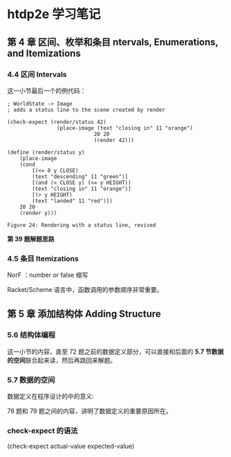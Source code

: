 # htdp2e 学习笔记

## 第 4 章 区间、枚举和条目 ntervals, Enumerations, and Itemizations

### 4.4 区间 Intervals
这一小节最后一个的例代码：
~~~
; WorldState -> Image
; adds a status line to the scene created by render  
    
(check-expect (render/status 42)
                (place-image (text "closing in" 11 "orange")
                            20 20
                            (render 42)))
    
(define (render/status y)
    (place-image
    (cond
        [(<= 0 y CLOSE)
        (text "descending" 11 "green")]
        [(and (< CLOSE y) (<= y HEIGHT))
        (text "closing in" 11 "orange")]
        [(> y HEIGHT)
        (text "landed" 11 "red")])
    20 20
    (render y)))

Figure 24: Rendering with a status line, revised
~~~

**第 39 题解题思路**

### 4.5 条目 Itemizations
NorF ：number or false 缩写   

Racket/Scheme 语言中，函数调用的参数顺序非常重要。


## 第 5 章 添加结构体 Adding Structure

### 5.6 结构体编程

这一小节的内容，直至 72 题之前的数据定义部分，可以直接和后面的 **5.7 节数据的空间**联合起来读，然后再跳回来解题。

### 5.7 数据的空间

数据定义在程序设计的中的意义:

78 题和 79 题之间的内容，讲明了数据定义的重要原因所在。

### check-expect 的语法
(check-expect actual-value expected-value)